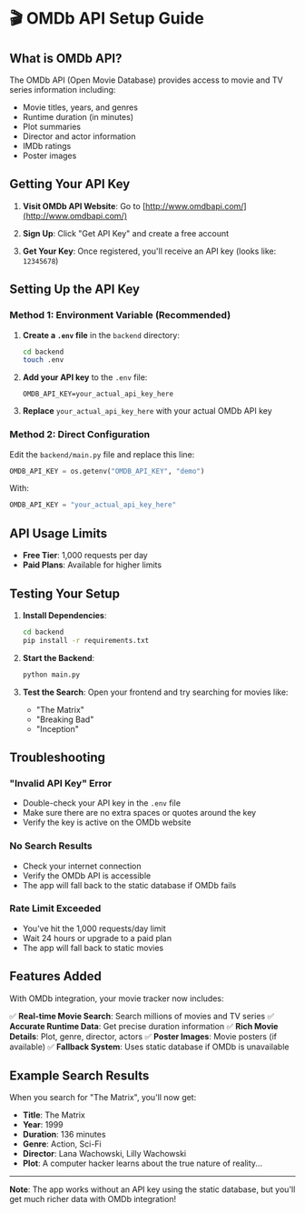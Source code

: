 # 🎬 OMDb API Setup Guide

## What is OMDb API?

The OMDb API (Open Movie Database) provides access to movie and TV series information including:
- Movie titles, years, and genres
- Runtime duration (in minutes)
- Plot summaries
- Director and actor information
- IMDb ratings
- Poster images

## Getting Your API Key

1. **Visit OMDb API Website**: Go to [http://www.omdbapi.com/](http://www.omdbapi.com/)

2. **Sign Up**: Click "Get API Key" and create a free account

3. **Get Your Key**: Once registered, you'll receive an API key (looks like: `12345678`)

## Setting Up the API Key

### Method 1: Environment Variable (Recommended)

1. **Create a `.env` file** in the `backend` directory:
   ```bash
   cd backend
   touch .env
   ```

2. **Add your API key** to the `.env` file:
   ```
   OMDB_API_KEY=your_actual_api_key_here
   ```

3. **Replace** `your_actual_api_key_here` with your actual OMDb API key

### Method 2: Direct Configuration

Edit the `backend/main.py` file and replace this line:
```python
OMDB_API_KEY = os.getenv("OMDB_API_KEY", "demo")
```

With:
```python
OMDB_API_KEY = "your_actual_api_key_here"
```

## API Usage Limits

- **Free Tier**: 1,000 requests per day
- **Paid Plans**: Available for higher limits

## Testing Your Setup

1. **Install Dependencies**:
   ```bash
   cd backend
   pip install -r requirements.txt
   ```

2. **Start the Backend**:
   ```bash
   python main.py
   ```

3. **Test the Search**: Open your frontend and try searching for movies like:
   - "The Matrix"
   - "Breaking Bad"
   - "Inception"

## Troubleshooting

### "Invalid API Key" Error
- Double-check your API key in the `.env` file
- Make sure there are no extra spaces or quotes around the key
- Verify the key is active on the OMDb website

### No Search Results
- Check your internet connection
- Verify the OMDb API is accessible
- The app will fall back to the static database if OMDb fails

### Rate Limit Exceeded
- You've hit the 1,000 requests/day limit
- Wait 24 hours or upgrade to a paid plan
- The app will fall back to static movies

## Features Added

With OMDb integration, your movie tracker now includes:

✅ **Real-time Movie Search**: Search millions of movies and TV series
✅ **Accurate Runtime Data**: Get precise duration information
✅ **Rich Movie Details**: Plot, genre, director, actors
✅ **Poster Images**: Movie posters (if available)
✅ **Fallback System**: Uses static database if OMDb is unavailable

## Example Search Results

When you search for "The Matrix", you'll now get:
- **Title**: The Matrix
- **Year**: 1999
- **Duration**: 136 minutes
- **Genre**: Action, Sci-Fi
- **Director**: Lana Wachowski, Lilly Wachowski
- **Plot**: A computer hacker learns about the true nature of reality...

---

**Note**: The app works without an API key using the static database, but you'll get much richer data with OMDb integration!

